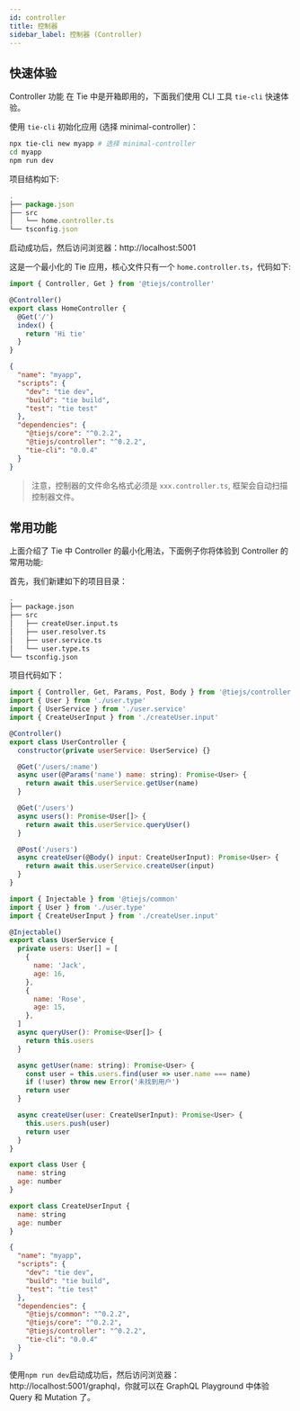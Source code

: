 ```yaml
---
id: controller
title: 控制器
sidebar_label: 控制器 (Controller)
---
```


## 快速体验

Controller 功能 在 Tie 中是开箱即用的，下面我们使用 CLI 工具 `tie-cli` 快速体验。

使用 `tie-cli` 初始化应用 (选择 minimal-controller)：

```bash
npx tie-cli new myapp # 选择 minimal-controller
cd myapp
npm run dev
```

项目结构如下:

```js
.
├── package.json
├── src
│   └── home.controller.ts
└── tsconfig.json
```

启动成功后，然后访问浏览器：http://localhost:5001

这是一个最小化的 Tie 应用，核心文件只有一个 `home.controller.ts`，代码如下:

<!--DOCUSAURUS_CODE_TABS-->
<!--home.controller.ts-->

```js
import { Controller, Get } from '@tiejs/controller'

@Controller()
export class HomeController {
  @Get('/')
  index() {
    return 'Hi tie'
  }
}
```

<!--package.json-->

```json
{
  "name": "myapp",
  "scripts": {
    "dev": "tie dev",
    "build": "tie build",
    "test": "tie test"
  },
  "dependencies": {
    "@tiejs/core": "^0.2.2",
    "@tiejs/controller": "^0.2.2",
    "tie-cli": "0.0.4"
  }
}
```

<!--END_DOCUSAURUS_CODE_TABS-->

> 注意，控制器的文件命名格式必须是 `xxx.controller.ts`, 框架会自动扫描控制器文件。

## 常用功能

上面介绍了 Tie 中 Controller 的最小化用法，下面例子你将体验到 Controller 的常用功能:

首先，我们新建如下的项目目录：

```bash
.
├── package.json
├── src
│   ├── createUser.input.ts
│   ├── user.resolver.ts
│   ├── user.service.ts
│   └── user.type.ts
└── tsconfig.json
```

项目代码如下：

<!--DOCUSAURUS_CODE_TABS-->
<!--user.controller.ts-->

```js
import { Controller, Get, Params, Post, Body } from '@tiejs/controller'
import { User } from './user.type'
import { UserService } from './user.service'
import { CreateUserInput } from './createUser.input'

@Controller()
export class UserController {
  constructor(private userService: UserService) {}

  @Get('/users/:name')
  async user(@Params('name') name: string): Promise<User> {
    return await this.userService.getUser(name)
  }

  @Get('/users')
  async users(): Promise<User[]> {
    return await this.userService.queryUser()
  }

  @Post('/users')
  async createUser(@Body() input: CreateUserInput): Promise<User> {
    return await this.userService.createUser(input)
  }
}


```

<!--user.service.ts-->

```js
import { Injectable } from '@tiejs/common'
import { User } from './user.type'
import { CreateUserInput } from './createUser.input'

@Injectable()
export class UserService {
  private users: User[] = [
    {
      name: 'Jack',
      age: 16,
    },
    {
      name: 'Rose',
      age: 15,
    },
  ]
  async queryUser(): Promise<User[]> {
    return this.users
  }

  async getUser(name: string): Promise<User> {
    const user = this.users.find(user => user.name === name)
    if (!user) throw new Error('未找到用户')
    return user
  }

  async createUser(user: CreateUserInput): Promise<User> {
    this.users.push(user)
    return user
  }
}

```

<!--user.type.ts-->

```js
export class User {
  name: string
  age: number
}
```

<!--createUser.input.ts-->

```js
export class CreateUserInput {
  name: string
  age: number
}
```

<!--package.json-->

```json
{
  "name": "myapp",
  "scripts": {
    "dev": "tie dev",
    "build": "tie build",
    "test": "tie test"
  },
  "dependencies": {
    "@tiejs/common": "^0.2.2",
    "@tiejs/core": "^0.2.2",
    "@tiejs/controller": "^0.2.2",
    "tie-cli": "0.0.4"
  }
}
```

<!--END_DOCUSAURUS_CODE_TABS-->

使用`npm run dev`启动成功后，然后访问浏览器：http://localhost:5001/graphql，你就可以在 GraphQL Playground 中体验 Query 和 Mutation 了。
